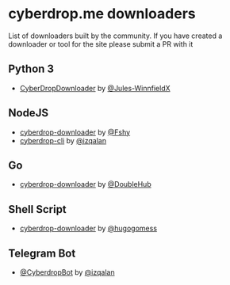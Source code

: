 # cyberdrop.me downloaders
List of downloaders built by the community. If you have created a downloader or tool for the site please submit a PR with it

## Python 3  
* [CyberDropDownloader](https://github.com/Jules-WinnfieldX/CyberDropDownloader) by [@Jules-WinnfieldX](https://github.com/Jules-WinnfieldX)

## NodeJS  
* [cyberdrop-downloader](https://www.npmjs.com/package/cyberdrop-downloader) by [@Fshy](https://gitlab.com/Fshy)
* [cyberdrop-cli](https://www.npmjs.com/package/cyberdrop-cli) by [@izqalan](https://github.com/izqalan)

## Go  
* [cyberdrop-downloader](https://github.com/DoubleHub/cyberdrop-downloader) by [@DoubleHub](https://github.com/DoubleHub)

## Shell Script  
* [cyberdrop-downloader](https://github.com/hugogomess/cyberdrop-downloader) by [@hugogomess](https://github.com/hugogomess)

## Telegram Bot
* [@CyberdropBot](https://github.com/izqalan/Cyberdrop-Telegram) by [@izqalan](https://github.com/izqalan)
